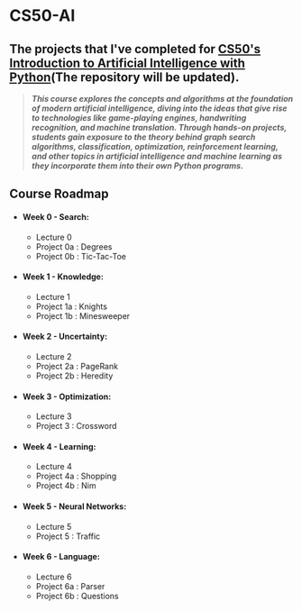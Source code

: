 # CS50-AI

## The projects that I've completed for [CS50's Introduction to Artificial Intelligence with Python](https://www.edx.org/course/cs50s-introduction-to-artificial-intelligence-with-python?g_acctid=724-505-4034&g_campaign=gs-b2c-nonbrand-us-can-partner-harvard-core&g_campaignid=14747888370&g_adgroupid=127576863483&g_adid=549935438333&g_keyword=&g_keywordid=dsa-1432070230536&g_network=g&utm_source=google&utm_campaign=gs-b2c-nonbrand-us-can-partner-harvard-core&utm_medium=cpc&utm_term=&hsa_acc=7245054034&hsa_cam=14747888370&hsa_grp=127576863483&hsa_ad=549935438333&hsa_src=g&hsa_tgt=dsa-1432070230536&hsa_kw=&hsa_mt=&hsa_net=adwords&hsa_ver=3&gclid=EAIaIQobChMI7a7iuK7M9QIVEoxoCR0siA1DEAAYAyAAEgIop_D_BwE)(The repository will be updated).

> ***This course explores the concepts and algorithms at the foundation of modern artificial intelligence, diving into the ideas that give rise to technologies like game-playing engines, handwriting recognition, and machine translation. Through hands-on projects, students gain exposure to the theory behind graph search algorithms, classification, optimization, reinforcement learning, and other topics in artificial intelligence and machine learning as they incorporate them into their own Python programs.***

## Course Roadmap
  - #### Week 0 -  Search:
     - Lecture 0
     - Project 0a : Degrees
     - Project 0b : Tic-Tac-Toe
  - #### Week 1 - Knowledge:
     - Lecture 1
     - Project 1a : Knights
     - Project 1b : Minesweeper
  - #### Week 2 - Uncertainty:
     - Lecture 2
     - Project 2a : PageRank
     - Project 2b : Heredity
  - #### Week 3 - Optimization:
     - Lecture 3
     - Project 3 : Crossword
  - #### Week 4 - Learning:
     - Lecture 4
     - Project 4a : Shopping
     - Project 4b : Nim
  - #### Week 5 - Neural Networks:
     - Lecture 5
     - Project 5 : Traffic
  - #### Week 6 - Language:
     - Lecture 6
     - Project 6a : Parser
     - Project 6b : Questions
